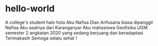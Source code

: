 # hello-world
A college's student
halo hola
Aku Nafisa Dian Anfusana biasa dipanggil Nafisa
Aku asalnya dari Karanganyar
Aku mahasiswa Geofisika UGM semester 2 angkatan 2020 yang sedang berjuang dan beradaptasi
Terimakasih
Semoga selalu sehat !
